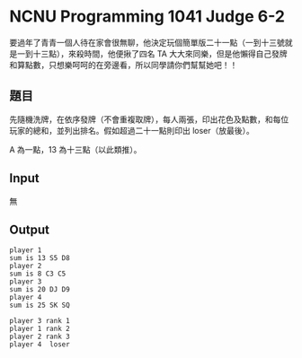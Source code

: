 ﻿# NCNU Programming 1041 Judge 6-2

要過年了青青一個人待在家會很無聊，他決定玩個簡單版二十一點（一到十三號就是一到十三點），來殺時間，他便揪了四名 TA 大大來同樂，但是他懶得自己發牌和算點數，只想樂呵呵的在旁邊看，所以同學請你們幫幫她吧！！

## 題目

先隨機洗牌，在依序發牌（不會重複取牌），每人兩張，印出花色及點數，和每位玩家的總和，並列出排名。假如超過二十一點則印出 loser（放最後）。

A 為一點，13 為十三點（以此類推）。

## Input

無

## Output

```
player 1
sum is 13 S5 D8
player 2
sum is 8 C3 C5
player 3
sum is 20 DJ D9
player 4
sum is 25 SK SQ

player 3 rank 1
player 1 rank 2
player 2 rank 3
player 4  loser
```